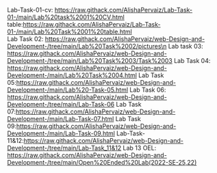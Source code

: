 Lab-Task-01-cv: https://raw.githack.com/AlishaPervaiz/Lab-Task-01-/main/Lab%20task%2001%20CV.html
table:https://raw.githack.com/AlishaPervaiz/Lab-Task-01-/main/Lab%20Task%2001%20table.html                                       
Lab Task 02: https://raw.githack.com/AlishaPervaiz/web-Design-and-Development-/tree/main/Lab%20Task%2002/pictures\n
Lab task 03: https://raw.githack.com/AlishaPervaiz/web-Design-and-Development-/tree/main/Lab%20Task%2003/Task%2003
Lab Task 04: https://raw.githack.com/AlishaPervaiz/web-Design-and-Development-/main/Lab%20Task%2004.html
Lab Task 05:https://raw.githack.com/AlishaPervaiz/web-Design-and-Development-/main/Lab%20-Task-05.html
Lab Task 06: https://raw.githack.com/AlishaPervaiz/web-Design-and-Development-/tree/main/Lab-Task-06
Lab Task 07:https://raw.githack.com/AlishaPervaiz/web-Design-and-Development-/main/Lab-Task-07.html
Lab Task 09:https://raw.githack.com/AlishaPervaiz/web-Design-and-Development-/main/Lab-Task-09.html
Lab-Task-11&12:https://raw.githack.com/AlishaPervaiz/web-Design-and-Development-/tree/main/Lab-Task_11&12
Lab 13 OEL: https://raw.githack.com/AlishaPervaiz/web-Design-and-Development-/tree/main/Open%20Ended%20Lab(2022-SE-25,22)
